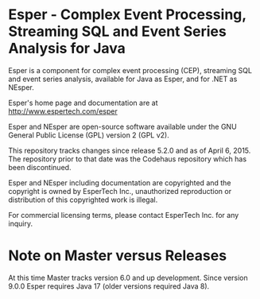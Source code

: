 # Esper - Complex Event Processing, Streaming SQL and Event Series Analysis for Java

Esper is a component for complex event processing (CEP), streaming SQL and event series analysis, available for Java as Esper, and for .NET as NEsper.

Esper's home page and documentation are at http://www.espertech.com/esper

Esper and NEsper are open-source software available under the GNU General Public License (GPL) version 2 (GPL v2).

This repository tracks changes since release 5.2.0 and as of April 6, 2015. The repository prior to that date was the Codehaus repository which has been discontinued.

Esper and NEsper including documentation are copyrighted and the copyright is owned by EsperTech Inc., unauthorized reproduction or distribution of this copyrighted work is illegal.

For commercial licensing terms, please contact EsperTech Inc. for any inquiry.

# Note on Master versus Releases

At this time Master tracks version 6.0 and up development. Since version 9.0.0 Esper requires Java 17 (older versions required Java 8).
